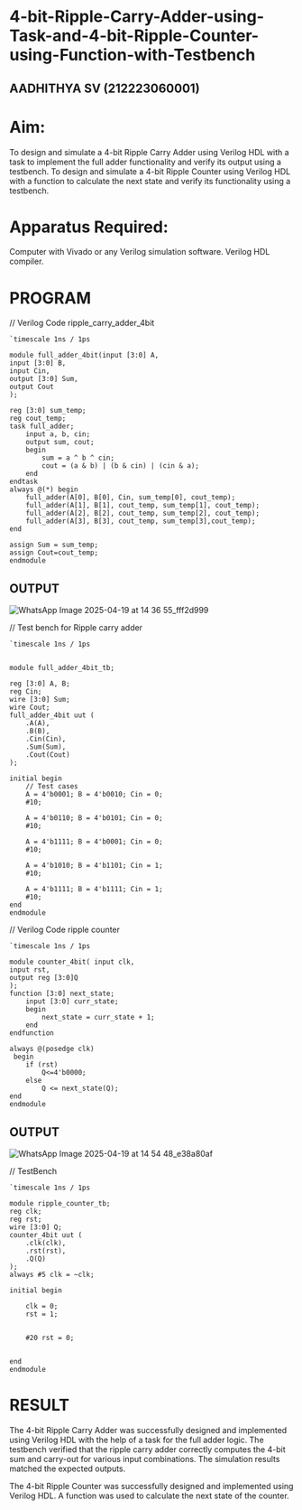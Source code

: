 # 4-bit-Ripple-Carry-Adder-using-Task-and-4-bit-Ripple-Counter-using-Function-with-Testbench
## AADHITHYA SV (212223060001)
# Aim:
To design and simulate a 4-bit Ripple Carry Adder using Verilog HDL with a task to implement the full adder functionality and verify its output using a testbench.
To design and simulate a 4-bit Ripple Counter using Verilog HDL with a function to calculate the next state and verify its functionality using a testbench.

# Apparatus Required:
Computer with Vivado or any Verilog simulation software.
Verilog HDL compiler.
# PROGRAM

// Verilog Code
ripple_carry_adder_4bit
```
`timescale 1ns / 1ps

module full_adder_4bit(input [3:0] A,
input [3:0] B,
input Cin,
output [3:0] Sum,
output Cout 
);

reg [3:0] sum_temp;
reg cout_temp;
task full_adder;
    input a, b, cin;
    output sum, cout;
    begin
        sum = a ^ b ^ cin;
        cout = (a & b) | (b & cin) | (cin & a);
    end
endtask
always @(*) begin
    full_adder(A[0], B[0], Cin, sum_temp[0], cout_temp);
    full_adder(A[1], B[1], cout_temp, sum_temp[1], cout_temp);
    full_adder(A[2], B[2], cout_temp, sum_temp[2], cout_temp);
    full_adder(A[3], B[3], cout_temp, sum_temp[3],cout_temp);
end

assign Sum = sum_temp;
assign Cout=cout_temp;
endmodule
```
## OUTPUT 
![WhatsApp Image 2025-04-19 at 14 36 55_fff2d999](https://github.com/user-attachments/assets/8ce974d3-e7a2-42b3-bcb3-711b76689ea2)


// Test bench for Ripple carry adder

```
`timescale 1ns / 1ps


module full_adder_4bit_tb;

reg [3:0] A, B;
reg Cin;
wire [3:0] Sum;
wire Cout;
full_adder_4bit uut (
    .A(A),
    .B(B),
    .Cin(Cin),
    .Sum(Sum),
    .Cout(Cout)
);

initial begin
    // Test cases
    A = 4'b0001; B = 4'b0010; Cin = 0;
    #10;
    
    A = 4'b0110; B = 4'b0101; Cin = 0;
    #10;
    
    A = 4'b1111; B = 4'b0001; Cin = 0;
    #10;
    
    A = 4'b1010; B = 4'b1101; Cin = 1;
    #10;
    
    A = 4'b1111; B = 4'b1111; Cin = 1;
    #10;
end
endmodule
```


// Verilog Code ripple counter
```
`timescale 1ns / 1ps

module counter_4bit( input clk,
input rst,
output reg [3:0]Q
);
function [3:0] next_state;
    input [3:0] curr_state;
    begin
        next_state = curr_state + 1;
    end
endfunction
    
always @(posedge clk)
 begin
    if (rst)
        Q<=4'b0000;       
    else
        Q <= next_state(Q);
end
endmodule
```
## OUTPUT
![WhatsApp Image 2025-04-19 at 14 54 48_e38a80af](https://github.com/user-attachments/assets/d6c54ac5-8127-45df-bde1-dba58e70590e)


// TestBench
```
`timescale 1ns / 1ps

module ripple_counter_tb;
reg clk;
reg rst;
wire [3:0] Q;
counter_4bit uut (
    .clk(clk),
    .rst(rst),
    .Q(Q)
);
always #5 clk = ~clk;

initial begin
    
    clk = 0;
    rst = 1;

    
    #20 rst = 0;

    
end
endmodule

```

# RESULT
The 4-bit Ripple Carry Adder was successfully designed and implemented using Verilog HDL with the help of a task for the full adder logic. The testbench verified that the ripple carry adder correctly computes the 4-bit sum and carry-out for various input combinations. The simulation results matched the expected outputs.

The 4-bit Ripple Counter was successfully designed and implemented using Verilog HDL. A function was used to calculate the next state of the counter.

